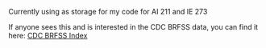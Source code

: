 Currently using as storage for my code for AI 211 and IE 273

If anyone sees this and is interested in the CDC BRFSS data, you can find it here: [CDC BRFSS Index](https://www.cdc.gov/brfss/index.html)
